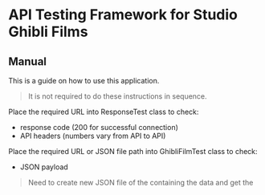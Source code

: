 # API Testing Framework for Studio Ghibli Films

## Manual

This is a guide on how to use this application.

> It is not required to do these instructions in sequence.

Place the required URL into ResponseTest class to check:

  - response code (200 for successful connection)
  - API headers (numbers vary from API to API)

Place the required URL or JSON file path into GhibliFilmTest class to check:

  - JSON payload

> Need to create new JSON file of the containing the data and get the  

